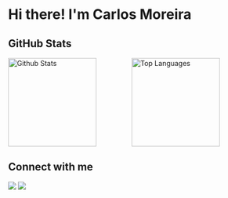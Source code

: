 <h1>Hi there! I'm Carlos Moreira</h1>

## GitHub Stats
<div>
  
  <!-- https://github.com/anuraghazra/github-readme-stats -->
  
  <div style="display: flex; justify-content: center;">
    <a href="https://github.com/anuraghazra/github-readme-stats" style="flex: 1;">
      <img alt="Github Stats" src="https://github-readme-stats.vercel.app/api?username=devmoreir4&show_icons=true&theme=radical" height="180px"/>
    </a>
    <a href="https://github.com/anuraghazra/github-readme-stats" style="flex: 1;">
      <img alt="Top Languages" src="https://github-readme-stats.vercel.app/api/top-langs/?username=devmoreir4&layout=compact&theme=radical" height="180px"/>
    </a>
  </div>
</div>

## Connect with me
<div>
<a href = "mailto: carlos.moreira@gsuite.iff.edu.br"><img loading="lazy" src="https://img.shields.io/badge/Gmail-D14836?style=for-the-badge&logo=gmail&logoColor=white" target="_blank"></a>
<a href="https://www.linkedin.com/in/carlos-armando-moreira/" target="_blank"><img loading="lazy" src="https://img.shields.io/badge/-LinkedIn-%230077B5?style=for-the-badge&logo=linkedin&logoColor=white" target="_blank"></a>   
</div>
